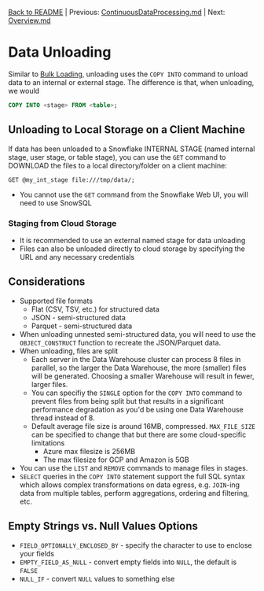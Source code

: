 [Back to README](../README.md) | Previous: [ContinuousDataProcessing.md](ContinuousDataProcessing.md) | Next: [Overview.md](Overview.md)

# Data Unloading #

Similar to [Bulk Loading](BulkLoading.md), unloading uses the `COPY INTO` command to unload data to an internal or external stage. The difference is that, when unloading, we would
```sql
COPY INTO <stage> FROM <table>;
```

## Unloading to Local Storage on a Client Machine ##
If data has been unloaded to a Snowflake INTERNAL STAGE (named internal stage, user stage, or table stage), you can use the `GET` command to DOWNLOAD the files to a local directory/folder on a client machine:
```
GET @my_int_stage file:///tmp/data/;
```
* You cannot use the `GET` command from the Snowflake Web UI, you will need to use SnowSQL

### Staging from Cloud Storage ###
* It is recommended to use an external named stage for data unloading
* Files can also be unloaded directly to cloud storage by specifying the URL and any necessary credentials

## Considerations ##
* Supported file formats
  * Flat (CSV, TSV, etc.) for structured data
  * JSON - semi-structured data
  * Parquet - semi-structured data
* When unloading unnested semi-structured data, you will need to use the `OBJECT_CONSTRUCT` function to recreate the JSON/Parquet data.
* When unloading, files are split
  * Each server in the Data Warehouse cluster can process 8 files in parallel, so the larger the Data Warehouse, the more (smaller) files will be generated. Choosing a smaller Warehouse will result in fewer, larger files.
  * You can specifiy the `SINGLE` option for the `COPY INTO` command to prevent files from being split but that results in a significant performance degradation as you'd be using one Data Warehouse thread instead of 8.
  * Default average file size is around 16MB, compressed. `MAX_FILE_SIZE` can be specified to change that but there are some cloud-specific limitations
    * Azure max filesize is 256MB
    * The max filesize for GCP and Amazon is 5GB
* You can use the `LIST` and `REMOVE` commands to manage files in stages.
* `SELECT` queries in the `COPY INTO` statement support the full SQL syntax which allows complex transformations on data egress, e.g. `JOIN`-ing data from multiple tables, perform aggregations, ordering and filtering, etc.

## Empty Strings vs. Null Values Options ##
* `FIELD_OPTIONALLY_ENCLOSED_BY` - specify the character to use to enclose your fields
* `EMPTY_FIELD_AS_NULL` - convert empty fields into `NULL`, the default is `FALSE`
* `NULL_IF` - convert `NULL` values to something else
